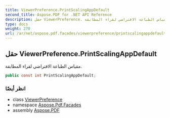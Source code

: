 ```yaml
---
title: ViewerPreference.PrintScalingAppDefault
second_title: Aspose.PDF for .NET API Reference
description: حقل ViewerPreference. مقياس الطباعة الافتراضي لقراء المطابقة
type: docs
weight: 270
url: /ar/net/aspose.pdf.facades/viewerpreference/printscalingappdefault/
---
```

## حقل ViewerPreference.PrintScalingAppDefault

مقياس الطباعة الافتراضي لقراء المطابقة.

```csharp
public const int PrintScalingAppDefault;
```

### انظر أيضًا

* class [ViewerPreference](../)
* namespace [Aspose.Pdf.Facades](../../../aspose.pdf.facades/)
* assembly [Aspose.PDF](../../../)